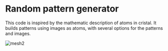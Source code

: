# Random pattern generator 

This code is inspired by the mathematic description of atoms in cristal. 
It builds patterns using images as atoms, with several options for the patterns and images. 


![mesh2](https://github.com/user-attachments/assets/1933b74b-2dc4-4a1e-87e6-d6b864045ed4)
